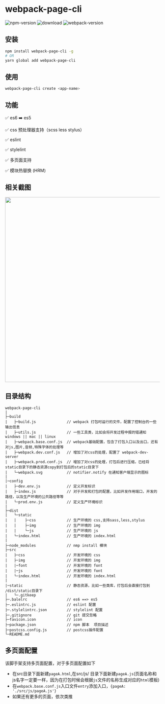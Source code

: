 # webpack-page-cli

![npm-version](https://img.shields.io/npm/v/webpack-page-cli.svg?style=flat) ![download](https://img.shields.io/npm/dm/webpack-page-cli.svg?style=flat) ![webpack-version](https://img.shields.io/badge/webpack-v4.8.3-brightgreen.svg) 


## 安装

``` bash 
npm install webpack-page-cli -g 
# OR
yarn global add webpack-page-cli
```

## 使用

``` bash 
webpack-page-cli create <app-name>
```

## 功能

:white_check_mark: es6 ➡️ es5

:white_check_mark: css 预处理器支持（scss less stylus）

:white_check_mark: eslint

:white_check_mark: stylelint

:white_check_mark: 多页面支持

:white_check_mark: 模块热替换 (HRM)

## 相关截图

<img width=600 src='https://user-images.githubusercontent.com/20694238/58763330-d0b54600-858b-11e9-8234-53a3dd264db4.png'>

## 目录结构
    webpack-page-cli
    |
    ├─build
    |   ├─build.js              // webpack 打包时运行的文件，配置了控制台的一些输出信息         
    |   ├─utils.js              // 一些工具类，比如会将开发过程中报的错通知windows || mac || linux
    |   ├─webpack.base.conf.js  // webpack基础配置，包含了打包入口以及出口，还有对js,图片,音频,特殊字体的处理等
    |   ├─webpack.dev.conf.js   // 增加了对css的处理，配置了 webpack-dev-server
    |   ├─webpack.prod.conf.js  // 增加了对css的处理，打包后进行压缩，已经将static目录下的静态资源copy到打包后的static目录下
    |   └─webpack.svg           // notifier.notify 在通知客户端显示的图标
    |
    |─config
    |   ├─dev.env.js            // 定义开发标识     
    |   ├─index.js              // 对于开发和打包的配置，比如开发作用端口，开发的路径，以及生产环境的公共路径等等
    |   └─prod.env.js           // 定义生产环境标识
    |  
    ├─dist
    |   └─static
    |   |    ├─css              // 生产环境的 css,支持sass,less,stylus
    |   |    ├─img              // 生产环境的 img
    |   |    └─js               // 生产环境的 js
    |   └─index.html            // 生产环境的 index.html
    |         
    ├─node_modules              // nmp install 模块
    ├─src
    |   ├─css                   // 开发环境的 css
    |   ├─img                   // 开发环境的 img
    |   |─font                  // 开发环境的 font
    |   |─js                    // 开发环境的 font
    |   └─index.html            // 开发环境的 index.html
    |
    |─static                    // 静态资源，比如一些类库，打包后会直接打包到 /dist/static目录下
    |   └─.gitkeep
    ├─.balelrc                  // es6 ==> es5
    ├─.eslintrc.js              // eslint 配置
    ├─.stylelintrc.json         // stylelint 配置   
    ├─.gitignore                // git 提交忽略
    ├─favicon.icon              // icon
    ├─package.json              // npm 脚本  项目描述
    ├─postcss.config.js         // postcss插件配置
    └─README.md


## 多页面配置

该脚手架支持多页面配置，对于多页面配置如下
- 在src目录下面新建`pageA.html`,在src/js/ 目录下面新建`pageA.js`(页面名称和js名字一定要一样，因为在打包时候会根据`js`文件的名称生成对应的`html`模板)
- 在`webpack.base.conf.js`入口文件`entry`添加入口，`{pageA: './src/js/pageA.js'}`
- 如果还有更多的页面，依次类推
